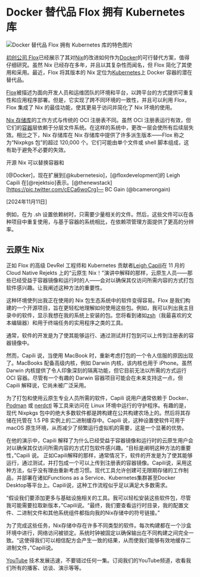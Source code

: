 # Docker 替代品 Flox 拥有 Kubernetes 库

![Docker 替代品 Flox 拥有 Kubernetes 库的特色图片](https://cdn.thenewstack.io/media/2025/01/c7fe7be5-capture-decran-2025-01-10-201516-1-1024x575.png)

[初创公司 Flox](https://thenewstack.io/flox-gears-up-nix-for-the-enterprise/)已经展示了其对[Nix](https://thenewstack.io/flox-gears-up-nix-for-the-enterprise/)的改进如何作为[Docker](https://thenewstack.io/when-webassembly-replaces-docker/)的可行替代方案，值得仔细研究。虽然 Nix 已经存在多年，并且以其复杂性而闻名，但 Flox 简化了其使用和采用。最近，Flox 将其版本的 Nix 定位为[Kubernetes](https://thenewstack.io/kubernetes/)上 Docker 容器的潜在替代品。

[Flox](https://flox.dev/)被描述为面向开发人员和运维团队的环境和平台，以跨平台的方式提供可重复性和应用程序部署。但是，它实现了跨不同环境的一致性，并且可以利用 Flox，Flox 集成了 Nix 的最佳功能，使其更易于访问并简化了 Nix 环境的使用。

[Nix 存储库](https://nixos.org/)的工作方式与传统的 OCI 注册表不同。虽然 OCI 注册表运行有效，但它们的[容器](https://thenewstack.io/containers/)层依赖于分层文件系统。在这样的系统中，更改一层会使所有后续层失效。相比之下，Nix 存储库在 Nix 存储库中提供了许多派生版本——Flox 称之为“Nixpkgs 包”的超过 120,000 个。它们可能由单个文件或 shell 脚本组成，这有助于避免不必要的失效。

开源 Nix 可以替换容器和

[@Docker]，现在扩展到[@kubernetesio]，[@floxdevelopment]的 Leigh Capili 在[@rejektsio]表示。[@thenewstack][https://pic.twitter.com/cECa6woCrg]— BC Gain (@bcamerongain)

[2024年11月11日]

例如，在为 .sh 设置依赖树时，只需要少量相关的文件。然后，这些文件可以在各种项目中重复使用，与基于容器的系统相比，在依赖项管理方面提供了更高的分辨率。

## 云原生 Nix

正如 Flox 的高级 DevRel 工程师和 Kubernetes 贡献者[Leigh Capili](https://www.linkedin.com/in/leighcs/)在 11 月的 Cloud Native Rejekts 上的“云原生 Nix！”演讲中解释的那样，云原生人员——那些已经受益于容器镜像和运行时的人——会对以确保其仅访问所需内容的方式打包软件感兴趣。让我阐述这种方法的重要性。

这种环境使列出我正在使用的 Nix 包生态系统中的软件变得容易。Flox 是我们构建的一个开源项目，旨在更轻松地理解如何使用这些包。例如，我可以列出我主目录中的软件，显示我想在我的系统上安装的包。您将看到诸如[zsh](https://www.zsh.org/)（我最喜欢的文本编辑器）和用于终端任务的实用程序之类的工具。

通常，软件的开发是为了使其能够运行、通过测试并打包到可以上传到注册表的容器镜像中。

然而，Capili 说，当使用 MacBook 时，重新考虑打包的一个令人信服的原因出现了。MacBooks 配备高级内核，例如 Darwin 内核，该内核也用于 iPhone。虽然 Darwin 内核提供了令人印象深刻的隔离功能，但它目前无法以所需的方式运行 OCI 容器。尽管有一个有趣的 Darwin 容器项目可能会在未来支持这一点，但 Capili 解释说，它尚未被广泛采用。

为了打包和使用云原生专业人员所需的软件，Capili 说用户通常依赖于 Docker、[Podman](https://thenewstack.io/whats-new-with-podman-5-multiplatform-images-vm-support/) 或 [nerdctl](https://thenewstack.io/containers/how-to-deploy-containers-with-nerdctl/) 等工具来访问在 Linux 环境中运行的守护程序。有趣的是，现代 Nixpkgs 包中的绝大多数软件都是跨构建在公共构建农场上的。然后将其存储在托管在 1.5 PB 实例上的二进制缓存中。Capili 说，这种设置使软件可用于 macOS 原生环境，从而减少了频繁运行虚拟机的需要，这是一个显著的优势。

在他的演示中，Capili 解释了为什么已经受益于容器镜像和运行时的云原生用户会对以确保其仅访问所需内容的方式打包软件感兴趣。“目标是阐明这种方法的重要性，”Capili 说。
正如Capili解释的那样，通常情况下，软件的开发是为了使其能够运行，通过测试，并打包成一个可以上传到注册表的容器镜像。Capili说，采用这种方法，似乎没有理由重新考虑习惯。现代工具允许创建可无限期存储的工作制品，并部署在诸如Functions as a Service、Kubernetes集群甚至Docker Desktop等平台上。Capili说，这种工作流程似乎足以满足大多数需求。

“假设我们要添加更多与基础设施相关的工具。我可以轻松安装这些软件包，尽管我可能需要拉取新版本，”Capili说。“最终，我们要查看运行时目录，我的配置文件、二进制文件和其他系统组件都指向我的Nix存储中的符号链接。”

为了完成这些任务，Nix存储中存在许多不同类型的软件。每次构建都在一个沙盒环境中进行，网络访问被锁定。系统时钟被固定以确保输出在不同构建之间完全一致。“这使得我们可以相信配方会产生一致的结果，从而使我们能够有效地缓存二进制文件，”Capili说。

[YouTube](https://youtube.com/thenewstack?sub_confirmation=1) 技术发展迅速，不要错过任何一集。订阅我们的YouTube频道，收看我们所有的播客、访谈、演示等等。